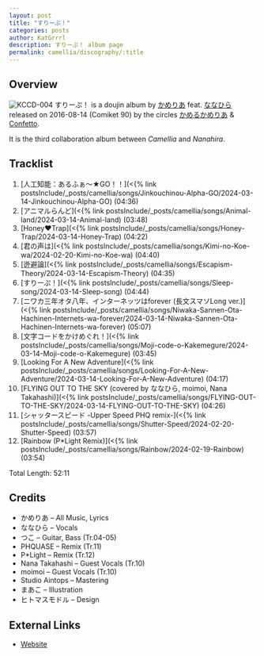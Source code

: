 ```yaml
---
layout: post
title: "すりーぷ！"
categories: posts
author: KatGrrrl
description: すりーぷ！ album page
permalink: camellia/discography/:title
---
```


## Overview

![KCCD-004](https://cdn.camellia.wiki/images/camellia/albums/KCCD-004.png)
すりーぷ！ is a doujin album by [かめりあ](/camellia) feat. [ななひら](#) released on 2016-08-14 (Comiket 90) by the circles [かめるかめりあ](#) & [Confetto](#).

It is the third collaboration album between *Camellia* and *Nanahira*.

## Tracklist

1. [人工知能：あるふぁ～★GO！！](<{% link postsInclude/_posts/camellia/songs/Jinkouchinou-Alpha-GO/2024-03-14-Jinkouchinou-Alpha-GO) (04:36)
2. [アニマルらんど](<{% link postsInclude/_posts/camellia/songs/Animal-land/2024-03-14-Animal-land) (03:48)
3. [Honey♥Trap](<{% link postsInclude/_posts/camellia/songs/Honey-Trap/2024-03-14-Honey-Trap) (04:22)
4. [君の声は](<{% link postsInclude/_posts/camellia/songs/Kimi-no-Koe-wa/2024-02-20-Kimi-no-Koe-wa) (04:40)
5. [迯避論](<{% link postsInclude/_posts/camellia/songs/Escapism-Theory/2024-03-14-Escapism-Theory) (04:35)
6. [すりーぷ！](<{% link postsInclude/_posts/camellia/songs/Sleep-song/2024-03-14-Sleep-song) (04:44)
7. [ニワカ三年オタ八年、インターネッツはforever (長文スマソLong ver.)](<{% link postsInclude/_posts/camellia/songs/Niwaka-Sannen-Ota-Hachinen-Internets-wa-forever/2024-03-14-Niwaka-Sannen-Ota-Hachinen-Internets-wa-forever) (05:07)
8. [文字コードをかけめぐれ！](<{% link postsInclude/_posts/camellia/songs/Moji-code-o-Kakemegure/2024-03-14-Moji-code-o-Kakemegure) (03:45)
9. [Looking For A New Adventure](<{% link postsInclude/_posts/camellia/songs/Looking-For-A-New-Adventure/2024-03-14-Looking-For-A-New-Adventure) (04:17)
10. [FLYING OUT TO THE SKY (covered by ななひら, moimoi, Nana Takahashi)](<{% link postsInclude/_posts/camellia/songs/FLYING-OUT-TO-THE-SKY/2024-03-14-FLYING-OUT-TO-THE-SKY) (04:26)
11. [シャッタースピード -Upper Speed PHQ remix-](<{% link postsInclude/_posts/camellia/songs/Shutter-Speed/2024-02-20-Shutter-Speed) (03:57)
12. [Rainbow (P*Light Remix)](<{% link postsInclude/_posts/camellia/songs/Rainbow/2024-02-19-Rainbow) (03:54)

Total Length: 52:11

## Credits

* かめりあ – All Music, Lyrics
* ななひら – Vocals
* つこ – Guitar, Bass (Tr.04-05)
* PHQUASE – Remix (Tr.11)
* P*Light – Remix (Tr.12)
* Nana Takahashi – Guest Vocals (Tr.10)
* moimoi – Guest Vocals (Tr.10)
* Studio Aintops – Mastering
* まあこ – Illustration
* ヒトマスモドル – Design

## External Links

* [Website](https://confetto.chu.jp/3leep/)
